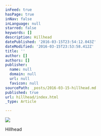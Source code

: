 ```yaml
---
inFeed: true
hasPage: true
inNav: false
inLanguage: null
starred: false
keywords: []
description: Hillhead
datePublished: '2016-03-15T23:54:12.043Z'
dateModified: '2016-03-15T23:53:58.412Z'
title: ''
author: []
authors: []
publisher:
  name: null
  domain: null
  url: null
  favicon: null
sourcePath: _posts/2016-03-15-hillhead.md
published: true
url: hillhead/index.html
_type: Article

---
```

![](https://the-grid-user-content.s3-us-west-2.amazonaws.com/37c69d14-e7bc-4f82-aaea-4828adba4e6f.jpg)

Hillhead